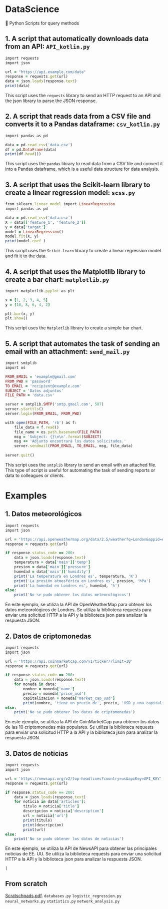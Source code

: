 # DataScience
🐍 Python Scripts for query methods

## 1. A script that automatically downloads data from an API: `API_kotlin.py`
```Ruby
import requests
import json

url = "https://api.example.com/data"
response = requests.get(url)
data = json.loads(response.text)
print(data)
```
This script uses the `requests` library to send an HTTP request to an API and the json library to parse the JSON response.

## 2. A script that reads data from a CSV file and converts it to a Pandas dataframe: `csv_kotlin.py`
```Ruby
import pandas as pd

data = pd.read_csv('data.csv')
df = pd.DataFrame(data)
print(df.head())
```
This script uses the `pandas` library to read data from a CSV file and convert it into a Pandas dataframe, which is a useful data structure for data analysis.

## 3. A script that uses the Scikit-learn library to create a linear regression model: `scss.py`
```Ruby
from sklearn.linear_model import LinearRegression
import pandas as pd

data = pd.read_csv('data.csv')
X = data[['feature_1', 'feature_2']]
y = data['target']
model = LinearRegression()
model.fit(X, y)
print(model.coef_)
```
This script uses the `Scikit-learn` library to create a linear regression model and fit it to the data.

## 4. A script that uses the Matplotlib library to create a bar chart: `matplotlib.py`
```Ruby
import matplotlib.pyplot as plt

x = [1, 2, 3, 4, 5]
y = [10, 8, 6, 4, 2]

plt.bar(x, y)
plt.show()
```
This script uses the `Matplotlib` library to create a simple bar chart.

## 5. A script that automates the task of sending an email with an attachment: `send_mail.py`
```Ruby
import smtplib
import os

FROM_EMAIL = 'example@gmail.com'
FROM_PWD = 'password'
TO_EMAIL = 'recipient@example.com'
SUBJECT = 'Datos adjuntos'
FILE_PATH = 'data.csv'

server = smtplib.SMTP('smtp.gmail.com', 587)
server.starttls()
server.login(FROM_EMAIL, FROM_PWD)

with open(FILE_PATH, 'rb') as f:
    file_data = f.read()
    file_name = os.path.basename(FILE_PATH)
    msg = 'Subject: {}\n\n'.format(SUBJECT)
    msg += 'Adjunto encontrará los datos solicitados.'
    server.sendmail(FROM_EMAIL, TO_EMAIL, msg, file_data)
    
server.quit()
```
This script uses the `smtplib` library to send an email with an attached file. This type of script is useful for automating the task of sending reports or data to colleagues or clients.

# Examples

## 1. Datos meteorológicos
```Ruby
import requests
import json

url = 'https://api.openweathermap.org/data/2.5/weather?q=London&appid=API_KEY'
response = requests.get(url)

if response.status_code == 200:
    data = json.loads(response.text)
    temperatura = data['main']['temp']
    presion = data['main']['pressure']
    humedad = data['main']['humidity']
    print('La temperatura en Londres es', temperatura, 'K')
    print('La presión atmosférica en Londres es', presion, 'hPa')
    print('La humedad en Londres es', humedad, '%')
else:
    print('No se pudo obtener los datos meteorológicos')
```
En este ejemplo, se utiliza la API de OpenWeatherMap para obtener los datos meteorológicos de Londres. Se utiliza la biblioteca requests para enviar una solicitud HTTP a la API y la biblioteca json para analizar la respuesta JSON.

## 2. Datos de criptomonedas
```Ruby
import requests
import json

url = 'https://api.coinmarketcap.com/v1/ticker/?limit=10'
response = requests.get(url)

if response.status_code == 200:
    data = json.loads(response.text)
    for moneda in data:
        nombre = moneda['name']
        precio = moneda['price_usd']
        capitalizacion = moneda['market_cap_usd']
        print(nombre, 'tiene un precio de', precio, 'USD y una capitalización de mercado de', capitalizacion, 'USD')
else:
    print('No se pudo obtener los datos de criptomonedas')
```
En este ejemplo, se utiliza la API de CoinMarketCap para obtener los datos de las 10 criptomonedas más populares. Se utiliza la biblioteca requests para enviar una solicitud HTTP a la API y la biblioteca json para analizar la respuesta JSON.

## 3. Datos de noticias
```Ruby
import requests
import json

url = 'https://newsapi.org/v2/top-headlines?country=us&apiKey=API_KEY'
response = requests.get(url)

if response.status_code == 200:
    data = json.loads(response.text)
    for noticia in data['articles']:
        titulo = noticia['title']
        descripcion = noticia['description']
        url = noticia['url']
        print(titulo)
        print(descripcion)
        print(url)
else:
    print('No se pudo obtener los datos de noticias')
```
En este ejemplo, se utiliza la API de NewsAPI para obtener las principales noticias de EE. UU. Se utiliza la biblioteca requests para enviar una solicitud HTTP a la API y la biblioteca json para analizar la respuesta JSON.

```
|
```
## From scratch 
[Scratschpads.pdf](https://github.com/DimaGutierrez/DataScience/blob/main/Scratchpads.pdf).
`databases.py` `logistic_regression.py` `neural_networks.py` `statistics.py` `network_analysis.py`
